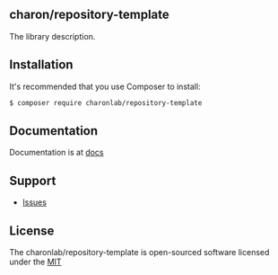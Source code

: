 ## charon/repository-template

The library description.

## Installation

It's recommended that you use Composer to install:

```bash
$ composer require charonlab/repository-template
```

## Documentation

Documentation is at [docs](docs/index.md)

## Support

- [Issues](https://github.com/charonlab/repository-template/issues/)

## License

The charonlab/repository-template is open-sourced software licensed under the [MIT](LICENSE.md)


